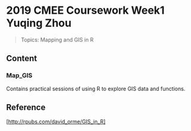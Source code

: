 # 2019 CMEE Coursework Week1 Yuqing Zhou
> Topics: Mapping and GIS in R

## Content

### Map_GIS
Contains practical sessions of using R to explore GIS data and functions.

## Reference

[http://rpubs.com/david_orme/GIS_in_R]
